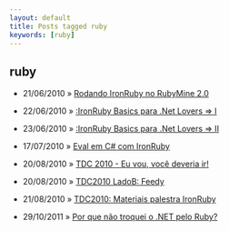 ```yaml
---
layout: default
title: Posts tagged ruby
keywords: [ruby]
---
```

<h2 class="category">ruby</h2>
<ul class="posts">
<li>
<p>
<span class="date">21/06/2010</span> &raquo; 
<a href="/blog/rodando-ironruby-no-rubymine-2-0">Rodando IronRuby no RubyMine 2.0</a>
</p>
</li> 
<li>
<p>
<span class="date">22/06/2010</span> &raquo; 
<a href="/blog/ironruby-basics-para-net-lovers-i">:IronRuby Basics para .Net Lovers => I</a>
</p>
</li> 
<li>
<p>
<span class="date">23/06/2010</span> &raquo; 
<a href="/blog/ironruby-basics-para-net-lovers-ii">:IronRuby Basics para .Net Lovers => II</a>
</p>
</li> 
<li>
<p>
<span class="date">17/07/2010</span> &raquo; 
<a href="/blog/eval-em-c-com-ironruby">Eval em C# com IronRuby</a>
</p>
</li> 
<li>
<p>
<span class="date">20/08/2010</span> &raquo; 
<a href="/blog/tdc-2010-eu-vou-voce-deveria-ir">TDC 2010 - Eu vou, você deveria ir!</a>
</p>
</li> 
<li>
<p>
<span class="date">20/08/2010</span> &raquo; 
<a href="/blog/tdc2010-ladob-feedy">TDC2010 LadoB: Feedy</a>
</p>
</li> 
<li>
<p>
<span class="date">21/08/2010</span> &raquo; 
<a href="/blog/tdc2010-materiais-palestra-ironruby">TDC2010: Materiais palestra IronRuby </a>
</p>
</li> 
<li>
<p>
<span class="date">29/10/2011</span> &raquo; 
<a href="/blog/por-que-nao-troquei-o-net-pelo-ruby">Por que não troquei o .NET pelo Ruby?</a>
</p>
</li> 
</ul>
